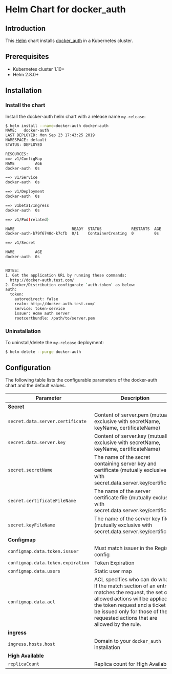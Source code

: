 Helm Chart for docker_auth
=======================

## Introduction

This [Helm](https://github.com/kubernetes/helm) chart installs [docker_auth](https://github.com/cesanta/docker_auth) in a Kubernetes cluster.

## Prerequisites

- Kubernetes cluster 1.10+
- Helm 2.8.0+

## Installation

### Install the chart

Install the docker-auth helm chart with a release name `my-release`:

```bash
$ helm install --name=docker-auth docker-auth
NAME:   docker-auth
LAST DEPLOYED: Mon Sep 23 17:43:25 2019
NAMESPACE: default
STATUS: DEPLOYED

RESOURCES:
==> v1/ConfigMap
NAME         AGE
docker-auth  0s

==> v1/Service
docker-auth  0s

==> v1/Deployment
docker-auth  0s

==> v1beta1/Ingress
docker-auth  0s

==> v1/Pod(related)

NAME                         READY  STATUS             RESTARTS  AGE
docker-auth-b79f6748d-k7cfb  0/1    ContainerCreating  0         0s

==> v1/Secret

NAME         AGE
docker-auth  0s


NOTES:
1. Get the application URL by running these commands:
  http://docker-auth.test.com/
2. Docker/Distribution configurate `auth.token` as below:
auth:
  token:
    autoredirect: false
    realm: http://docker-auth.test.com/  
    service: token-service
    issuer: Acme auth server
    rootcertbundle: /path/to/server.pem
```

### Uninstallation

To uninstall/delete the `my-release` deployment:

```bash
$ helm delete --purge docker-auth
```

## Configuration

The following table lists the configurable parameters of the docker-auth chart and the default values.

| Parameter                                                                   | Description                                                                                                                                                                                                                                                                                                                                     | Default                         |
| --------------------------------------------------------------------------- | ----------------------------------------------------------------------------------------------------------------------------------------------------------------------------------------------------------------------------------------------------------------------------------------------------------------------------------------------- | ------------------------------- |
| **Secret**                                                             |
| `secret.data.server.certificate`                                             | Content of server.pem  (mutually exclusive with secretName, keyName, certificateName)                                                                                                                                                                                                                                                                       |                        |
| `secret.data.server.key`                                                     | Content of server.key  (mutually exclusive with secretName, keyName, certificateName)                                                                                                                                                                                                                                                                                                                        |                           |
| `secret.secretName`                                                          | The name of the secret containing server key and certificate (mutually exclusive with secret.data.server.key/certificate)         | |
| `secret.certificateFileName`                                                     | The name of the server certificate file (mutually exclusive with secret.data.server.key/certificate)                               | tls.crt |
| `secret.keyFileName`                                                             | The name of the server key file (mutually exclusive with secret.data.server.key/certificate)                                       | tls.key |
| **Configmap**                                                                  |
| `configmap.data.token.issuer` | Must match issuer in the Registry config | `Acme auth server`                  |
| `configmap.data.token.expiration`                                                     | Token Expiration                                                   | `900`                                |
| `configmap.data.users` | Static user map |  |
| `configmap.data.acl` | ACL specifies who can do what. If the match section of an entry matches the request, the set of allowed actions will be applied to the token request and a ticket will be issued only for those of the requested actions that are allowed by the rule.|  |
| **ingress**                                                             |
| `ingress.hosts.host`                                                       | Domain to your `docker_auth` installation                                                                                                                                                                                                                                                                                                              | `docker-auth.test.com`                          |
| **High Available**                                                             |
| `replicaCount`                                                       | Replica count for High Available                                                                                                                                                                                                                                                                                                              | `1`                          |

